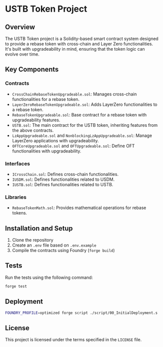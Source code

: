 # USTB Token Project

## Overview

The USTB Token project is a Solidity-based smart contract system designed to provide a rebase token with cross-chain and Layer Zero functionalities. It's built with upgradeability in mind, ensuring that the token logic can evolve over time.

## Key Components

### Contracts

- `CrossChainRebaseTokenUpgradeable.sol`: Manages cross-chain functionalities for a rebase token.
- `LayerZeroRebaseTokenUpgradeable.sol`: Adds LayerZero functionalities to a rebase token.
- `RebaseTokenUpgradeable.sol`: Base contract for a rebase token with upgradeability features.
- `USTB.sol`: The main contract for the USTB token, inheriting features from the above contracts.
- `LzAppUpgradeable.sol` and `NonblockingLzAppUpgradeable.sol`: Manage LayerZero applications with upgradeability.
- `OFTCoreUpgradeable.sol` and `OFTUpgradeable.sol`: Define OFT functionalities with upgradeability.

### Interfaces

- `ICrossChain.sol`: Defines cross-chain functionalities.
- `IUSDM.sol`: Defines functionalities related to USDM.
- `IUSTB.sol`: Defines functionalities related to USTB.

### Libraries

- `RebaseTokenMath.sol`: Provides mathematical operations for rebase tokens.

## Installation and Setup

1. Clone the repository
2. Create an `.env` file based on `.env.example`
3. Compile the contracts using Foundry (`forge build`)

## Tests

Run the tests using the following command:

```bash
forge test
```

## Deployment

```bash
FOUNDRY_PROFILE=optimized forge script ./script/00_InitialDeployment.s.sol --rpc-url $ETHEREUM_RPC_URL
```

## License

This project is licensed under the terms specified in the `LICENSE` file.
